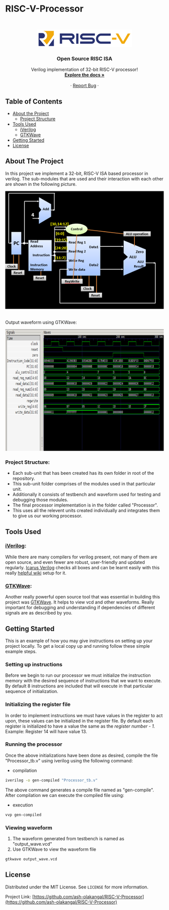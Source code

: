 # RISC-V-Processor


<!--
*** Thanks for checking out this README Template. If you have a suggestion that would
*** make this better, please fork the repo and create a pull request or simply open
*** an issue with the tag "enhancement".
*** Thanks again! Now go create something AMAZING! :D
-->





<!-- PROJECT SHIELDS -->
<!--
*** I'm using markdown "reference style" links for readability.
*** Reference links are enclosed in brackets [ ] instead of parentheses ( ).
*** See the bottom of this document for the declaration of the reference variables
*** for contributors-url, forks-url, etc. This is an optional, concise syntax you may use.
*** https://www.markdownguide.org/basic-syntax/#reference-style-links
-->
<!-- [![Contributors][contributors-shield]][contributors-url]
[![Forks][forks-shield]][forks-url]
[![Stargazers][stars-shield]][stars-url]
[![Issues][issues-shield]][issues-url]
[![MIT License][license-shield]][license-url]
[![LinkedIn][linkedin-shield]][linkedin-url] -->



<!-- PROJECT LOGO -->
<br />
<p align="center">
  <a href="https://riscv.org">
    <img src="images/RISCV.png" alt="Logo" width="300" height="56">
  </a>

  <h3 align="center">Open Source RISC ISA</h3>

  <p align="center">
    Verilog implementation of 32-bit RISC-V processor!
    <br />
    <a href="https://riscv.org/technical/specifications/"><strong>Explore the docs »</strong></a>
    <br />
    <br />
    <!-- <a href="https://github.com/othneildrew/Best-README-Template">View Demo</a> -->
    ·
    <a href="https://github.com/ash-olakangal/RISC-V-Processor/issues">Report Bug</a>
    ·
    <!-- <a href="https://github.com/othneildrew/Best-README-Template/issues">Request Feature</a> -->
  </p>
</p>



<!-- TABLE OF CONTENTS -->
## Table of Contents

* [About the Project](#about-the-project)
  * [Project Structure](#project-structure)
* [Tools Used](#tools-used)
  * [iVerilog](#iVerilog)
  * [GTKWave](#GTKWave)
* [Getting Started](#getting-started)
* [License](#license)



<!-- ABOUT THE PROJECT -->
## About The Project

In this project we implement a 32-bit, RISC-V ISA based processor in verilog. The sub-modules that are used and their interaction with each other are shown in the following picture.

<p align="center">
    <img src = "images/Processor.png">
    <br>
    </br>
    <p>Output waveform using GTKWave:
    </p>
    <p align = "center">
    <img src = "images/Waveform.png" width="607" height="387">
    </p>
</p>

 


### Project Structure:

* Each sub-unit that has been created has its own folder in root of the repository.
* This sub-unit folder comprises of the modules used in that particular unit.
* Additionally it consists of testbench and waveform used for testing and debugging those modules.
* The final processor implementation is in the folder called "Processor". 
* This uses all the relevent units created individually and integrates them to give us our working processor.



## Tools Used

### [iVerilog](https://github.com/steveicarus/iverilog): 

While there are many compilers for verilog present, not many of them are open source, and even fewer are robust, user-friendly and updated regularly. [Icarus Verilog](https://github.com/steveicarus/iverilog) checks all boxes and can be learnt easily with this really [helpful wiki](https://iverilog.fandom.com/wiki/Main_Page) setup for it.

### [GTKWave](https://sourceforge.net/projects/gtkwave/files/):

Another really powerful open source tool that was essential in building this project was [GTKWave](https://github.com/gtkwave/gtkwave). It helps to view vcd and other waveforms. Really important for debugging and understanding if dependencies of different signals are as described by you.



<!-- GETTING STARTED -->
## Getting Started

This is an example of how you may give instructions on setting up your project locally.
To get a local copy up and running follow these simple example steps.

### Setting up instructions

Before we begin to run our processor we must initialize the instruction memory with the desired sequence of instructions that we want to execute. By default 8 instructions are included that will execute in that particular sequence of initialization.

### Initializing the register file

In order to implement instructions we must have values in the register to act upon, these values can be initialized in the register file. By default each register is initialized to have a value the same as the _register number - 1._ 
    Example: Register 14 will have value 13.

### Running the processor

Once the above initializations have been done as desired, compile the file "Processor_tb.v" using iverilog using the following command:

* compilation

```sh
iverilog -o gen-compiled "Processor_tb.v"
```
The above command generates a compile file named as "gen-compile". After compilation we can execute the compiled file using:
* execution

```sh
vvp gen-compiled
```

### Viewing waveform

1. The waveform generated from testbench is named as "output_wave.vcd"
2. Use GTKWave to view the waveform file

```sh
gtkwave output_wave.vcd
```

<!-- USAGE EXAMPLES -->
<!-- ## Usage

Use this space to show useful examples of how a project can be used. Additional screenshots, code examples and demos work well in this space. You may also link to more resources.

_For more examples, please refer to the [Documentation](https://example.com)_ -->

<!-- ROADMAP -->
<!-- ## Roadmap

See the [open issues](https://github.com/othneildrew/Best-README-Template/issues) for a list of proposed features (and known issues).



<!-- CONTRIBUTING -->
<!-- ## Contributing

Contributions are what make the open source community such an amazing place to be learn, inspire, and create. Any contributions you make are **greatly appreciated**.

1. Fork the Project
2. Create your Feature Branch (`git checkout -b feature/AmazingFeature`)
3. Commit your Changes (`git commit -m 'Add some AmazingFeature'`)
4. Push to the Branch (`git push origin feature/AmazingFeature`)
5. Open a Pull Request --> 

<!-- LICENSE -->
## License

Distributed under the MIT License. See `LICENSE` for more information.

<!-- CONTACT -->
Project Link: [https://github.com/ash-olakangal/RISC-V-Processor](https://github.com/ash-olakangal/RISC-V-Processor)


<!-- MARKDOWN LINKS & IMAGES -->
<!-- https://www.markdownguide.org/basic-syntax/#reference-style-links -->
[contributors-shield]: https://img.shields.io/github/contributors/othneildrew/Best-README-Template.svg?style=flat-square
[contributors-url]: https://github.com/othneildrew/Best-README-Template/graphs/contributors
[forks-shield]: https://img.shields.io/github/forks/othneildrew/Best-README-Template.svg?style=flat-square
[forks-url]: https://github.com/othneildrew/Best-README-Template/network/members
[stars-shield]: https://img.shields.io/github/stars/othneildrew/Best-README-Template.svg?style=flat-square
[stars-url]: https://github.com/othneildrew/Best-README-Template/stargazers
[issues-shield]: https://img.shields.io/github/issues/othneildrew/Best-README-Template.svg?style=flat-square
[issues-url]: https://github.com/othneildrew/Best-README-Template/issues
[license-shield]: https://img.shields.io/github/license/othneildrew/Best-README-Template.svg?style=flat-square
[license-url]: https://github.com/othneildrew/Best-README-Template/blob/master/LICENSE.txt
[linkedin-shield]: https://img.shields.io/badge/-LinkedIn-black.svg?style=flat-square&logo=linkedin&colorB=555
[linkedin-url]: https://linkedin.com/in/othneildrew
[product-screenshot]: images/screenshot.png